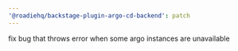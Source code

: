 ```yaml
---
'@roadiehq/backstage-plugin-argo-cd-backend': patch
---
```


fix bug that throws error when some argo instances are unavailable
